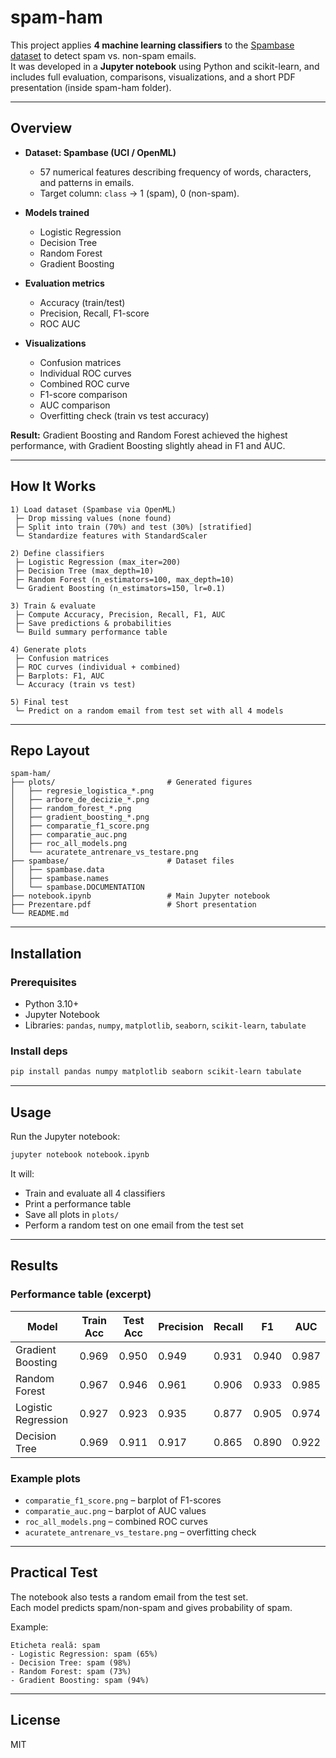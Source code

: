 # spam-ham

This project applies **4 machine learning classifiers** to the [Spambase dataset](https://archive.ics.uci.edu/dataset/94/spambase) to detect spam vs. non-spam emails.  
It was developed in a **Jupyter notebook** using Python and scikit-learn, and includes full evaluation, comparisons, visualizations, and a short PDF presentation (inside spam-ham folder).

---

## Overview

- **Dataset: Spambase (UCI / OpenML)**
  - 57 numerical features describing frequency of words, characters, and patterns in emails.
  - Target column: `class` → 1 (spam), 0 (non-spam).

- **Models trained**
  - Logistic Regression  
  - Decision Tree  
  - Random Forest  
  - Gradient Boosting  

- **Evaluation metrics**
  - Accuracy (train/test)
  - Precision, Recall, F1-score
  - ROC AUC

- **Visualizations**
  - Confusion matrices
  - Individual ROC curves
  - Combined ROC curve
  - F1-score comparison
  - AUC comparison
  - Overfitting check (train vs test accuracy)

**Result:** Gradient Boosting and Random Forest achieved the highest performance, with Gradient Boosting slightly ahead in F1 and AUC.

---

## How It Works

```
1) Load dataset (Spambase via OpenML)
 ├─ Drop missing values (none found)
 ├─ Split into train (70%) and test (30%) [stratified]
 └─ Standardize features with StandardScaler

2) Define classifiers
 ├─ Logistic Regression (max_iter=200)
 ├─ Decision Tree (max_depth=10)
 ├─ Random Forest (n_estimators=100, max_depth=10)
 └─ Gradient Boosting (n_estimators=150, lr=0.1)

3) Train & evaluate
 ├─ Compute Accuracy, Precision, Recall, F1, AUC
 ├─ Save predictions & probabilities
 └─ Build summary performance table

4) Generate plots
 ├─ Confusion matrices
 ├─ ROC curves (individual + combined)
 ├─ Barplots: F1, AUC
 └─ Accuracy (train vs test)

5) Final test
 └─ Predict on a random email from test set with all 4 models
```

---

## Repo Layout

```
spam-ham/
├── plots/                         # Generated figures
│   ├── regresie_logistica_*.png
│   ├── arbore_de_decizie_*.png
│   ├── random_forest_*.png
│   ├── gradient_boosting_*.png
│   ├── comparatie_f1_score.png
│   ├── comparatie_auc.png
│   ├── roc_all_models.png
│   └── acuratete_antrenare_vs_testare.png
├── spambase/                      # Dataset files
│   ├── spambase.data
│   ├── spambase.names
│   └── spambase.DOCUMENTATION
├── notebook.ipynb                 # Main Jupyter notebook
├── Prezentare.pdf                 # Short presentation
└── README.md
```

---

## Installation

### Prerequisites
- Python 3.10+
- Jupyter Notebook
- Libraries: `pandas`, `numpy`, `matplotlib`, `seaborn`, `scikit-learn`, `tabulate`

### Install deps
```bash
pip install pandas numpy matplotlib seaborn scikit-learn tabulate
```

---

## Usage

Run the Jupyter notebook:

```bash
jupyter notebook notebook.ipynb
```

It will:
- Train and evaluate all 4 classifiers
- Print a performance table
- Save all plots in `plots/`
- Perform a random test on one email from the test set

---

## Results

### Performance table (excerpt)
| Model              | Train Acc | Test Acc | Precision | Recall | F1  | AUC  |
|--------------------|-----------|----------|-----------|--------|-----|------|
| Gradient Boosting  | 0.969     | 0.950    | 0.949     | 0.931  | 0.940 | 0.987 |
| Random Forest      | 0.967     | 0.946    | 0.961     | 0.906  | 0.933 | 0.985 |
| Logistic Regression| 0.927     | 0.923    | 0.935     | 0.877  | 0.905 | 0.974 |
| Decision Tree      | 0.969     | 0.911    | 0.917     | 0.865  | 0.890 | 0.922 |

### Example plots
- `comparatie_f1_score.png` – barplot of F1-scores
- `comparatie_auc.png` – barplot of AUC values
- `roc_all_models.png` – combined ROC curves
- `acuratete_antrenare_vs_testare.png` – overfitting check

---

## Practical Test

The notebook also tests a random email from the test set.  
Each model predicts spam/non-spam and gives probability of spam.

Example:
```
Eticheta reală: spam
- Logistic Regression: spam (65%)
- Decision Tree: spam (98%)
- Random Forest: spam (73%)
- Gradient Boosting: spam (94%)
```

---

## License

MIT
